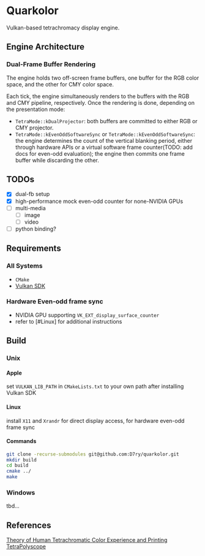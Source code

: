 # Quarkolor

Vulkan-based tetrachromacy display engine.

## Engine Architecture

### Dual-Frame Buffer Rendering

The engine holds two off-screen frame buffers, one buffer for the RGB color space, and the other for
CMY color space.

Each tick, the engine simultaneously renders to the buffers with the RGB and CMY pipeline,
respectively. Once the rendering is done, depending on the presentation mode:

- `TetraMode::kDualProjector`: both buffers are committed to either RGB or CMY projector.
- `TetraMode::kEvenOddSoftwareSync` or `TetraMode::kEvenOddSoftwareSync`: the engine determines the
  count of the vertical blanking period, either through hardware APIs or a virtual software frame
  counter(TODO: add docs for even-odd evaluation); the engine then commits one frame buffer while
  discarding the other.

## TODOs

- [x] dual-fb setup
- [x] high-performance mock even-odd counter for none-NVIDIA GPUs
- [ ] multi-media
    - [ ] image
    - [ ] video
- [ ] python binding?

## Requirements

### All Systems

- `CMake`
- [Vulkan SDK](https://vulkan.lunarg.com/)

### Hardware Even-odd frame sync

- NVIDIA GPU supporting `VK_EXT_display_surface_counter`
- refer to [#Linux] for additional instructions

## Build

### Unix

#### Apple

set `VULKAN_LIB_PATH` in `CMakeLists.txt` to your own path after installing Vulkan SDK

#### Linux

install `X11` and `Xrandr` for direct display access, for hardware even-odd frame sync

#### Commands
```bash
git clone -recurse-submodules git@github.com:D7ry/quarkolor.git
mkdir build
cd build
cmake ../
make
```

### Windows

tbd...

## References

[Theory of Human Tetrachromatic Color Experience and Printing](https://dl.acm.org/doi/10.1145/3658232)
[TetraPolyscope](https://github.com/i-geng/polyscope)
